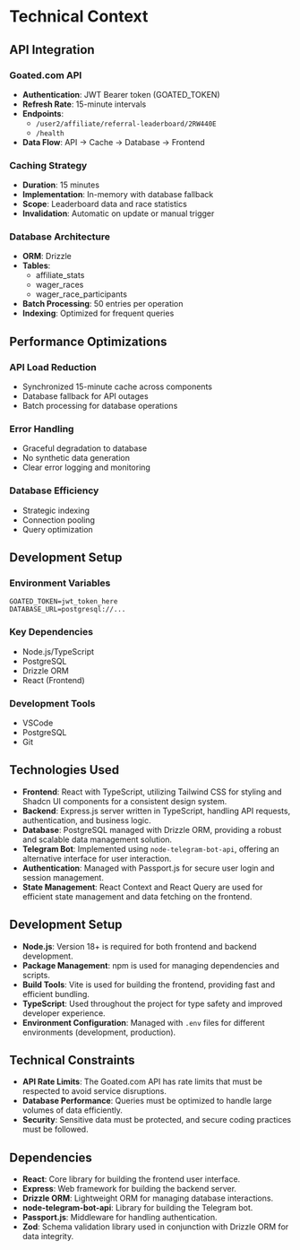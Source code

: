 # Technical Context

## API Integration

### Goated.com API
- **Authentication**: JWT Bearer token (GOATED_TOKEN)
- **Refresh Rate**: 15-minute intervals
- **Endpoints**:
  - `/user2/affiliate/referral-leaderboard/2RW440E`
  - `/health`
- **Data Flow**: API → Cache → Database → Frontend

### Caching Strategy
- **Duration**: 15 minutes
- **Implementation**: In-memory with database fallback
- **Scope**: Leaderboard data and race statistics
- **Invalidation**: Automatic on update or manual trigger

### Database Architecture
- **ORM**: Drizzle
- **Tables**:
  - affiliate_stats
  - wager_races
  - wager_race_participants
- **Batch Processing**: 50 entries per operation
- **Indexing**: Optimized for frequent queries

## Performance Optimizations

### API Load Reduction
- Synchronized 15-minute cache across components
- Database fallback for API outages
- Batch processing for database operations

### Error Handling
- Graceful degradation to database
- No synthetic data generation
- Clear error logging and monitoring

### Database Efficiency
- Strategic indexing
- Connection pooling
- Query optimization

## Development Setup

### Environment Variables
```env
GOATED_TOKEN=jwt_token_here
DATABASE_URL=postgresql://...
```

### Key Dependencies
- Node.js/TypeScript
- PostgreSQL
- Drizzle ORM
- React (Frontend)

### Development Tools
- VSCode
- PostgreSQL
- Git

## Technologies Used

- **Frontend**: React with TypeScript, utilizing Tailwind CSS for styling and Shadcn UI components for a consistent design system.
- **Backend**: Express.js server written in TypeScript, handling API requests, authentication, and business logic.
- **Database**: PostgreSQL managed with Drizzle ORM, providing a robust and scalable data management solution.
- **Telegram Bot**: Implemented using `node-telegram-bot-api`, offering an alternative interface for user interaction.
- **Authentication**: Managed with Passport.js for secure user login and session management.
- **State Management**: React Context and React Query are used for efficient state management and data fetching on the frontend.

## Development Setup

- **Node.js**: Version 18+ is required for both frontend and backend development.
- **Package Management**: npm is used for managing dependencies and scripts.
- **Build Tools**: Vite is used for building the frontend, providing fast and efficient bundling.
- **TypeScript**: Used throughout the project for type safety and improved developer experience.
- **Environment Configuration**: Managed with `.env` files for different environments (development, production).

## Technical Constraints

- **API Rate Limits**: The Goated.com API has rate limits that must be respected to avoid service disruptions.
- **Database Performance**: Queries must be optimized to handle large volumes of data efficiently.
- **Security**: Sensitive data must be protected, and secure coding practices must be followed.

## Dependencies

- **React**: Core library for building the frontend user interface.
- **Express**: Web framework for building the backend server.
- **Drizzle ORM**: Lightweight ORM for managing database interactions.
- **node-telegram-bot-api**: Library for building the Telegram bot.
- **Passport.js**: Middleware for handling authentication.
- **Zod**: Schema validation library used in conjunction with Drizzle ORM for data integrity.
